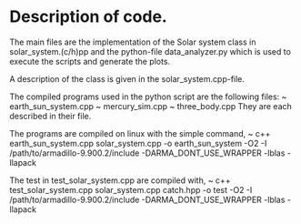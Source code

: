 # Description of code.

The main files are the implementation of the Solar system class in solar_system.(c/h)pp and the python-file data_analyzer.py which is used to execute the scripts and generate the plots.

A description of the class is given in the solar_system.cpp-file.

The compiled programs used in the python script are the following files:
~ earth_sun_system.cpp
~ mercury_sim.cpp
~ three_body.cpp
They are each described in their file.

The programs are compiled on linux with the simple command,
~ c++ earth_sun_system.cpp solar_system.cpp -o earth_sun_system -O2 -I /path/to/armadillo-9.900.2/include -DARMA_DONT_USE_WRAPPER -lblas -llapack

The test in test_solar_system.cpp are compiled with,
~ c++ test_solar_system.cpp solar_system.cpp catch.hpp -o test -O2 -I /path/to/armadillo-9.900.2/include -DARMA_DONT_USE_WRAPPER -lblas -llapack